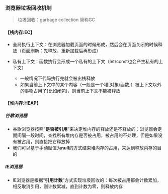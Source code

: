 ### 浏览器垃圾回收机制

> 垃圾回收：garbage collection 简称GC

#### 【栈内存:EC】

- 全局执行上下文：在浏览器加载页面的时候形成，然后会在页面关闭的时候释放（页面刷新：先释放，重新加载后再形成）

- 私有上下文：函数执行会形成一个私有的上下文（let/const也会产生私有的上下文）
  - 一般情况下代码执行完就会被出栈释放
  - 如果当前上下文中的某个内容（一般是一个堆[对象/函数]）被上下文以外的事物占用了(比如闭包)，则当前上下文不能被释放

#### 【堆内存:HEAP】

##### 谷歌浏览器

- 谷歌浏览器按照“**是否被引用**”来决定堆内存的释放还是不释放的：浏览器会定期间隔一段时间，查找所有堆内存是否被占用，被占用的不处理，但是如果没有被占用，则直接把它释放掉
-  我们可以基于手动赋值为**null**的方式结束堆内存的占用，来达到释放内存的目的

##### IE浏览器

-  IE浏览器是根据“**引用计数**”方式实现垃圾回收的：每次被占用都会计数累加，相反取消引用，则计数累减，直到计数为零，则释放内存